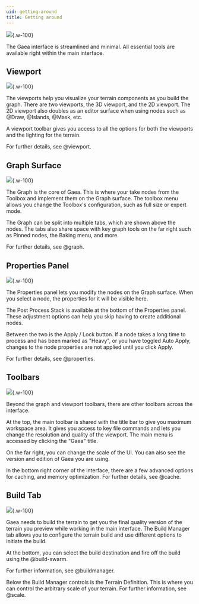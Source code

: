 ```yaml
---
uid: getting-around
title: Getting around
---
```


![](/images/ui/Intro-All.jpg){.w-100}

The Gaea interface is streamlined and minimal. All essential tools are available right within the main interface.

## Viewport

![](/images/ui/Intro-Viewports.jpg){.w-100}

The viewports help you visualize your terrain components as you build the graph. There are two viewports, the 3D viewport, and the 2D viewport. The 2D viewport also doubles as an editor surface when using nodes such as @Draw, @Islands, @Mask, etc.

A viewport toolbar gives you access to all the options for both the viewports and the lighting for the terrain.

For further details, see @viewport.

## Graph Surface

![](/images/ui/Intro-Graph.jpg){.w-100}

The Graph is the core of Gaea. This is where your take nodes from the Toolbox and implement them on the Graph surface. The toolbox menu allows you change the Toolbox's configuration, such as full size or expert mode.

The Graph can be split into multiple tabs, which are shown above the nodes. The tabs also share space with key graph tools on the far right such as Pinned nodes, the Baking menu, and more.

For further details, see @graph.

## Properties Panel

![](/images/ui/Intro-Properties.jpg){.w-100}

The Properties panel lets you modify the nodes on the Graph surface. When you select a node, the properties for it will be visible here.

The Post Process Stack is available at the bottom of the Properties panel. These adjustment options can help you skip having to create additional nodes.

Between the two is the Apply / Lock button. If a node takes a long time to process and has been marked as "Heavy", or you have toggled Auto Apply, changes to the node properties are not applied until you click Apply.

For further details, see @properties.

## Toolbars

![](/images/ui/Intro-Toolbars.jpg){.w-100}

Beyond the graph and viewport toolbars, there are other toolbars across the interface.

At the top, the main toolbar is shared with the title bar to give you maximum workspace area. It gives you access to key file commands and lets you change the resolution and quality of the viewport. The main menu is accessed by clicking the "Gaea" title.

On the far right, you can change the scale of the UI. You can also see the version and edition of Gaea you are using.

In the bottom right corner of the interface, there are a few advanced options for caching, and memory optimization. For further details, see @cache.

## Build Tab

![](/images/ui/Intro-Build.jpg){.w-100}

Gaea needs to build the terrain to get you the final quality version of the terrain you preview while working in the main interface. The Build Manager tab allows you to configure the terrain build and use different options to initiate the build.

At the bottom, you can select the build destination and fire off the build using the @build-swarm.

For further information, see @buildmanager.

Below the Build Manager controls is the Terrain Definition. This is where you can control the arbitrary scale of your terrain. For further information, see @scale.